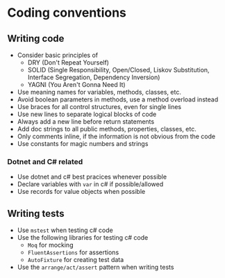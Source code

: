 # Coding conventions

## Writing code
- Consider basic principles of
  - DRY (Don't Repeat Yourself)
  - SOLID (Single Responsibility, Open/Closed, Liskov Substitution, Interface Segregation, Dependency Inversion)
  - YAGNI (You Aren't Gonna Need It)
- Use meaning names for variables, methods, classes, etc.
- Avoid boolean parameters in methods, use a method overload instead
- Use braces for all control structures, even for single lines
- Use new lines to separate logical blocks of code
- Always add a new line before return statements
- Add doc strings to all public methods, properties, classes, etc.
- Only comments inline, if the information is not obvious from the code
- Use constants for magic numbers and strings

### Dotnet and C# related
- Use dotnet and c# best pracices whenever possible
- Declare variables with `var` in c# if possible/allowed
- Use records for value objects when possible

## Writing tests
- Use `mstest` when testing c# code
- Use the following libraries for testing c# code
  - `Moq` for mocking
  - `FluentAssertions` for assertions
  - `AutoFixture` for creating test data
- Use the `arrange/act/assert` pattern when writing tests
